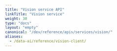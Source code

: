 ```yaml
---
title: "Vision service API"
linkTitle: "Vision service"
weight: 30
type: "docs"
layout: "empty"
canonical: "/dev/reference/apis/services/vision/"
aliases:
  - /data-ai/reference/vision-client/
---
```

